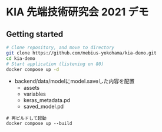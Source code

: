 # KIA 先端技術研究会 2021 デモ

## Getting started

```sh
# Clone repository, and move to directory
git clone https://github.com/mebius-yokohama/kia-demo.git
cd kia-demo
# Start application (listening on 80)
docker compose up -d
```

- backend/data/modelにmodel.saveした内容を配置
  - assets
  - variables
  - keras_metadata.pd
  - saved_model.pd

```
# 再ビルドして起動
docker compose up --build
```
